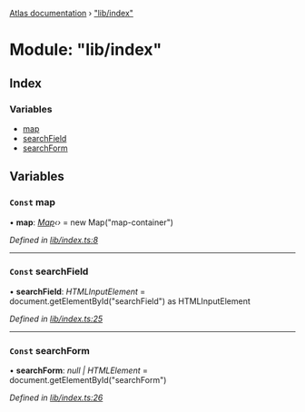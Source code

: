 [Atlas documentation](../globals.md) › ["lib/index"](_lib_index_.md)

# Module: "lib/index"

## Index

### Variables

* [map](_lib_index_.md#const-map)
* [searchField](_lib_index_.md#const-searchfield)
* [searchForm](_lib_index_.md#const-searchform)

## Variables

### `Const` map

• **map**: *[Map](../classes/_lib_map_.map.md)‹›* = new Map("map-container")

*Defined in [lib/index.ts:8](https://github.com/chronark/atlas/blob/b5d180b/src/lib/index.ts#L8)*

___

### `Const` searchField

• **searchField**: *HTMLInputElement* = document.getElementById("searchField") as HTMLInputElement

*Defined in [lib/index.ts:25](https://github.com/chronark/atlas/blob/b5d180b/src/lib/index.ts#L25)*

___

### `Const` searchForm

• **searchForm**: *null | HTMLElement* = document.getElementById("searchForm")

*Defined in [lib/index.ts:26](https://github.com/chronark/atlas/blob/b5d180b/src/lib/index.ts#L26)*
